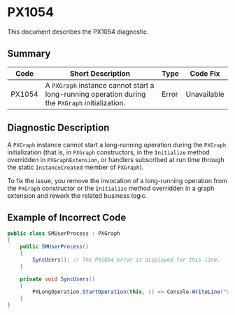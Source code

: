 # PX1054
This document describes the PX1054 diagnostic.

## Summary

| Code   | Short Description                                                                               | Type  | Code Fix    | 
| ------ | ----------------------------------------------------------------------------------------------- | ----- | ----------- | 
| PX1054 | A `PXGraph` instance cannot start a long-running operation during the `PXGraph` initialization. | Error | Unavailable |

## Diagnostic Description
A `PXGraph` instance cannot start a long-running operation during the `PXGraph` initialization (that is, in `PXGraph` constructors, in the `Initialize` method overridden in `PXGraphExtension`, or handlers subscribed at run time through the static `InstanceCreated` member of `PXGraph`).

To fix the issue, you remove the invocation of a long-running operation from the `PXGraph` constructor or the `Initialize` method overridden in a graph extension and rework the related business logic.

## Example of Incorrect Code

```C#
public class SMUserProcess : PXGraph
{
    public SMUserProcess()
    {
        SyncUsers(); // The PX1054 error is displayed for this line.
    }

    private void SyncUsers()
    {
        PXLongOperation.StartOperation(this, () => Console.WriteLine("Synced")); 
    }
}
```